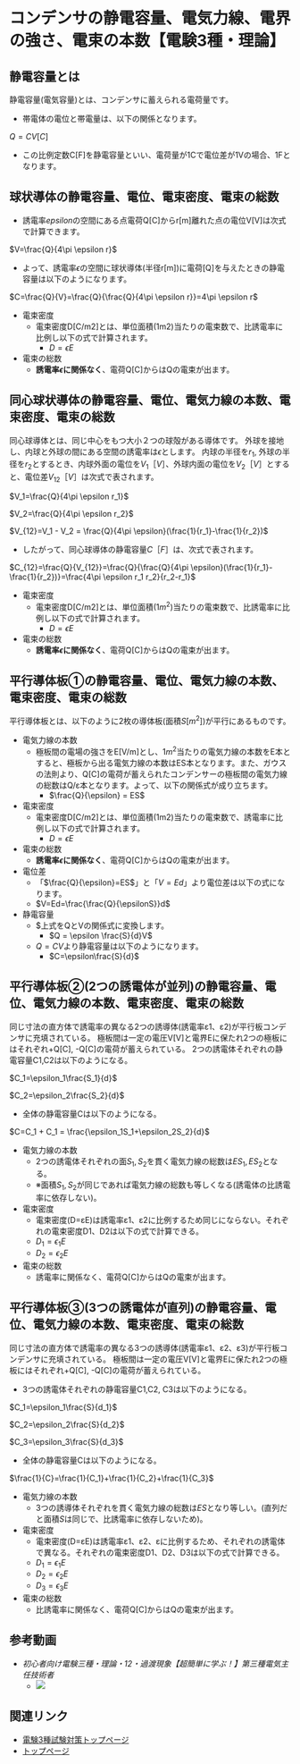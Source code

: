 # コンデンサの静電容量、電気力線、電界の強さ、電束の本数【電験3種・理論】

## 静電容量とは

静電容量(電気容量)とは、コンデンサに蓄えられる電荷量です。

- 帯電体の電位と帯電量は、以下の関係となります。

$Q=CV[C]$

- この比例定数C[F]を静電容量といい、電荷量が1Cで電位差が1Vの場合、1Fとなります。

## 球状導体の静電容量、電位、電束密度、電束の総数

- 誘電率$epsilon$の空間にある点電荷Q[C]からr[m]離れた点の電位V[V]は次式で計算できます。

$V=\frac{Q}{4\pi \epsilon r}$

- よって、誘電率$\epsilon$の空間に球状導体(半径r[m])に電荷[Q]を与えたときの静電容量は以下のようになります。

$C=\frac{Q}{V}=\frac{Q}{\frac{Q}{4\pi \epsilon r}}=4\pi \epsilon r$

- 電束密度
    - 電束密度D[C/m2]とは、単位面積(1m2)当たりの電束数で、比誘電率に比例し以下の式で計算されます。
        - $D=\epsilon E$
- 電束の総数
    - **誘電率$\epsilon$に関係なく**、電荷Q[C]からはQの電束が出ます。

## 同心球状導体の静電容量、電位、電気力線の本数、電束密度、電束の総数

同心球導体とは、同じ中心をもつ大小２つの球殻がある導体です。
外球を接地し、内球と外球の間にある空間の誘電率は$\epsilon$とします。
内球の半径を$r_1$, 外球の半径を$r_2$とするとき、内球外面の電位を$V_1［V］$、外球内面の電位を$V_2［V］$とすると、電位差$V_{12}［V］$は次式で表されます。

$V_1=\frac{Q}{4\pi \epsilon r_1}$

$V_2=\frac{Q}{4\pi \epsilon r_2}$

$V_{12}=V_1 - V_2 = \frac{Q}{4\pi \epsilon}(\frac{1}{r_1}-\frac{1}{r_2})$

- したがって、同心球導体の静電容量$C［F］$は、次式で表されます。

$C_{12}=\frac{Q}{V_{12}}=\frac{Q}{\frac{Q}{4\pi \epsilon}(\frac{1}{r_1}-\frac{1}{r_2})}=\frac{4\pi \epsilon r_1 r_2}{r_2-r_1}$

- 電束密度
    - 電束密度D[C/m2]とは、単位面積($1m^2$)当たりの電束数で、比誘電率に比例し以下の式で計算されます。
        - $D=\epsilon E$
 - 電束の総数
    - **誘電率$\epsilon$に関係なく**、電荷Q[C]からはQの電束が出ます。

## 平行導体板①の静電容量、電位、電気力線の本数、電束密度、電束の総数

平行導体板とは、以下のように2枚の導体板(面積$S[m^2]$)が平行にあるものです。

- 電気力線の本数
    - 極板間の電場の強さをE[V/m]とし、$1m^2$当たりの電気力線の本数をE本とすると、極板から出る電気力線の本数はES本となります。また、ガウスの法則より、Q[C]の電荷が蓄えられたコンデンサーの極板間の電気力線の総数はQ/ε本となります。よって、以下の関係式が成り立ちます。
        - $\frac{Q}{\epsilon} = ES$
- 電束密度
    - 電束密度D[C/m2]とは、単位面積(1m2)当たりの電束数で、誘電率に比例し以下の式で計算されます。
        - $D=\epsilon E$
- 電束の総数
    - **誘電率$\epsilon$に関係なく**、電荷Q[C]からはQの電束が出ます。
- 電位差
    - 「$\frac{Q}{\epsilon}=ES$」と「$V=Ed$」より電位差は以下の式になります。
    - $V=Ed=\frac{\frac{Q}{\epsilonS}}d$
- 静電容量
    - $上式をQとVの関係式に変換します。
        - $Q = \epsilon \frac{S}{d}V$
    - $Q=CV$より静電容量は以下のようになります。
        - $C=\epsilon\frac{S}{d}$


## 平行導体板②(2つの誘電体が並列)の静電容量、電位、電気力線の本数、電束密度、電束の総数

同じ寸法の直方体で誘電率の異なる2つの誘導体(誘電率ε1、ε2)が平行板コンデンサに充填されている。
極板間は一定の電圧V[V]と電界Eに保たれ2つの極板にはそれぞれ+Q[C], -Q[C]の電荷が蓄えられている。
2つの誘電体それぞれの静電容量C1,C2は以下のようになる。

$C_1=\epsilon_1\frac{S_1}{d}$

$C_2=\epsilon_2\frac{S_2}{d}$


- 全体の静電容量Cは以下のようになる。

$C=C_1 + C_1 = \frac{\epsilon_1S_1+\epsilon_2S_2}{d}$

- 電気力線の本数
    - 2つの誘電体それぞれの面$S_1, S_2$を貫く電気力線の総数は$ES_1, ES_2$となる。
    - ※面積$S_1, S_2$が同じであれば電気力線の総数も等しくなる(誘電体の比誘電率に依存しない)。
- 電束密度
    - 電束密度(D=εE)は誘電率ε1、ε2に比例するため同じにならない。それぞれの電束密度D1、D2は以下の式で計算できる。
    - $D_1=\epsilon_1 E$
    - $D_2=\epsilon_2 E$
- 電束の総数
    - 誘電率に関係なく、電荷Q[C]からはQの電束が出ます。

## 平行導体板③(3つの誘電体が直列)の静電容量、電位、電気力線の本数、電束密度、電束の総数

同じ寸法の直方体で誘電率の異なる3つの誘導体(誘電率ε1、ε2、ε3)が平行板コンデンサに充填されている。
極板間は一定の電圧V[V]と電界Eに保たれ2つの極板にはそれぞれ+Q[C], -Q[C]の電荷が蓄えられている。

- 3つの誘電体それぞれの静電容量C1,C2, C3は以下のようになる。

$C_1=\epsilon_1\frac{S}{d_1}$

$C_2=\epsilon_2\frac{S}{d_2}$

$C_3=\epsilon_3\frac{S}{d_3}$

- 全体の静電容量Cは以下のようになる。

$\frac{1}{C}=\frac{1}{C_1}+\frac{1}{C_2}+\frac{1}{C_3}$

- 電気力線の本数
    - 3つの誘導体それぞれを貫く電気力線の総数は$ES$となり等しい。(直列だと面積$S$は同じで、比誘電率に依存しないため)。
- 電束密度
    - 電束密度(D=εE)は誘電率ε1、ε2、εに比例するため、それぞれの誘電体で異なる。それぞれの電束密度D1、D2、D3は以下の式で計算できる。
    - $D_1=\epsilon_1 E$
    - $D_2=\epsilon_2 E$
    - $D_3=\epsilon_3 E$
- 電束の総数
    - 比誘電率に関係なく、電荷Q[C]からはQの電束が出ます。

## 参考動画

- *初心者向け電験三種・理論・12・過渡現象【超簡単に学ぶ！】第三種電気主任技術者*
    - [![](https://img.youtube.com/vi/HZUpaZjXmxY/0.jpg)](https://www.youtube.com/watch?v=HZUpaZjXmxY)

## 関連リンク

- [電験3種試験対策トップページ](../index.md)
- [トップページ](../../../index.md)